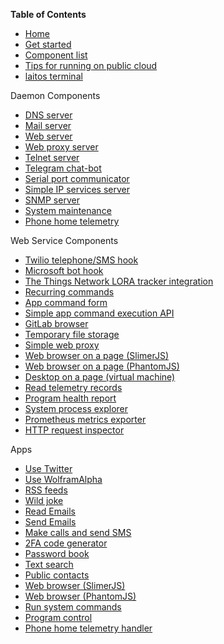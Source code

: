 __Table of Contents__
* [Home](https://github.com/HouzuoGuo/laitos/wiki)
* [Get started](https://github.com/HouzuoGuo/laitos/wiki/Get-started)
* [Component list](https://github.com/HouzuoGuo/laitos/wiki/Component-list)
* [Tips for running on public cloud](https://github.com/HouzuoGuo/laitos/wiki/Cloud-tips)
* [laitos terminal](https://github.com/HouzuoGuo/laitos/wiki/Laitos-terminal)

Daemon Components
* [DNS server](https://github.com/HouzuoGuo/laitos/wiki/%5BDaemon%5D-DNS-server)
* [Mail server](https://github.com/HouzuoGuo/laitos/wiki/%5BDaemon%5D-mail-server)
* [Web server](https://github.com/HouzuoGuo/laitos/wiki/%5BDaemon%5D-web-server)
* [Web proxy server](https://github.com/HouzuoGuo/laitos/wiki/%5BDaemon%5D-web-proxy)
* [Telnet server](https://github.com/HouzuoGuo/laitos/wiki/%5BDaemon%5D-telnet-server)
* [Telegram chat-bot](https://github.com/HouzuoGuo/laitos/wiki/%5BDaemon%5D-telegram-chat-bot)
* [Serial port communicator](https://github.com/HouzuoGuo/laitos/wiki/%5BDaemon%5D-serial-port-communicator)
* [Simple IP services server](https://github.com/HouzuoGuo/laitos/wiki/%5BDaemon%5D-simple-IP-services)
* [SNMP server](https://github.com/HouzuoGuo/laitos/wiki/%5BDaemon%5D-SNMP-server)
* [System maintenance](https://github.com/HouzuoGuo/laitos/wiki/%5BDaemon%5D-system-maintenance)
* [Phone home telemetry](https://github.com/HouzuoGuo/laitos/wiki/%5BDaemon%5D-phone-home-telemetry)

Web Service Components
* [Twilio telephone/SMS hook](https://github.com/HouzuoGuo/laitos/wiki/%5BWeb-service%5D-Twilio-telephone-SMS-hook)
* [Microsoft bot hook](https://github.com/HouzuoGuo/laitos/wiki/%5BWeb-service%5D-Microsoft-bot-hook)
* [The Things Network LORA tracker integration](https://github.com/HouzuoGuo/laitos/wiki/%5BWeb-service%5D-the-things-network-LORA-tracker-integration)
* [Recurring commands](https://github.com/HouzuoGuo/laitos/wiki/%5BWeb-service%5D-recurring-commands)
* [App command form](https://github.com/HouzuoGuo/laitos/wiki/%5BWeb-service%5D-invoke-app-command)
* [Simple app command execution API](https://github.com/HouzuoGuo/laitos/wiki/%5BWeb-service%5D-simple-app-command-execution-API)
* [GitLab browser](https://github.com/HouzuoGuo/laitos/wiki/%5BWeb-service%5D-GitLab-browser)
* [Temporary file storage](https://github.com/HouzuoGuo/laitos/wiki/%5BWeb-service%5D-temporary-file-storage)
* [Simple web proxy](https://github.com/HouzuoGuo/laitos/wiki/%5BWeb-service%5D-simple-proxy)
* [Web browser on a page (SlimerJS)](https://github.com/HouzuoGuo/laitos/wiki/%5BWeb-service%5D-web-browser-on-a-page-(SlimerJS))
* [Web browser on a page (PhantomJS)](https://github.com/HouzuoGuo/laitos/wiki/%5BWeb-service%5D-web-browser-on-a-page-(PhantomJS))
* [Desktop on a page (virtual machine)](https://github.com/HouzuoGuo/laitos/wiki/%5BWeb-service%5D-desktop-on-a-page-(virtual-machine))
* [Read telemetry records](https://github.com/HouzuoGuo/laitos/wiki/%5BWeb-service%5D-read-telemetry-records)
* [Program health report](https://github.com/HouzuoGuo/laitos/wiki/%5BWeb-service%5D-program-health-report)
* [System process explorer](https://github.com/HouzuoGuo/laitos/wiki/%5BWeb-service%5D-system-process-explorer)
* [Prometheus metrics exporter](https://github.com/HouzuoGuo/laitos/wiki/%5BWeb-service%5D-prometheus-metrics-exporter)
* [HTTP request inspector](https://github.com/HouzuoGuo/laitos/wiki/%5BWeb-service%5D-request-inspector)

Apps
* [Use Twitter](https://github.com/HouzuoGuo/laitos/wiki/%5BApp%5D-Twitter)
* [Use WolframAlpha](https://github.com/HouzuoGuo/laitos/wiki/%5BApp%5D-WolframAlpha)
* [RSS feeds](https://github.com/HouzuoGuo/laitos/wiki/%5BApp%5D-RSS-reader)
* [Wild joke](https://github.com/HouzuoGuo/laitos/wiki/%5BApp%5D-wild-joke)
* [Read Emails](https://github.com/HouzuoGuo/laitos/wiki/%5BApp%5D-reading-emails)
* [Send Emails](https://github.com/HouzuoGuo/laitos/wiki/%5BApp%5D-sending-emails)
* [Make calls and send SMS](https://github.com/HouzuoGuo/laitos/wiki/%5BApp%5D-make-calls-and-send-SMS)
* [2FA code generator](https://github.com/HouzuoGuo/laitos/wiki/%5BApp%5D-two-factor-authentication-code-generator)
* [Password book](https://github.com/HouzuoGuo/laitos/wiki/%5BApp%5D-find-text-in-AES-encrypted-files)
* [Text search](https://github.com/HouzuoGuo/laitos/wiki/%5BApp%5D-text-search)
* [Public contacts](https://github.com/HouzuoGuo/laitos/wiki/%5BApp%5D-public-institution-contacts)
* [Web browser (SlimerJS)](https://github.com/HouzuoGuo/laitos/wiki/%5BApp%5D-interactive-web-browser-(SlimerJS))
* [Web browser (PhantomJS)](https://github.com/HouzuoGuo/laitos/wiki/%5BApp%5D-interactive-web-browser-(PhantomJS))
* [Run system commands](https://github.com/HouzuoGuo/laitos/wiki/%5BApp%5D-run-system-commands)
* [Program control](https://github.com/HouzuoGuo/laitos/wiki/%5BApp%5D-inspect-and-control-server-environment)
* [Phone home telemetry handler](https://github.com/HouzuoGuo/laitos/wiki/%5BApp%5D-phone-home-telemetry-handler)
